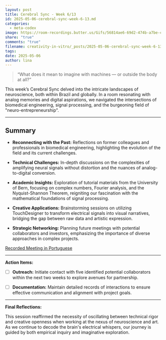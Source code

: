 ```yaml
---
layout: post
title: Cerebral Sync - Week 6/13
id: 2025-05-06-cerebral-sync-week-6-13.md
categories:
  - meta-codex
image: https://room-recordings.butter.us/Gifs/56814ae6-69d2-474b-a7be-c41ca397f1bd/output_0.gif
share: "true"
comments: "true"
filename: creativity-in-vitro/_posts/2025-05-06-cerebral-sync-week-6-13.md
tags: 
date: 2025-05-06
author: lina
---
```


> “What does it mean to imagine with machines — or outside the body at all?”


This week’s Cerebral Sync delved into the intricate landscapes of neuroscience, both within Brazil and globally. In a room resonating with analog memories and digital aspirations, we navigated the intersections of biomedical engineering, signal processing, and the burgeoning field of "neuro-entrepreneurship".

---
## Summary

- **Reconnecting with the Past:** Reflections on former colleagues and professionals in biomedical engineering, highlighting the evolution of the field and its current challenges.
    
- **Technical Challenges:** In-depth discussions on the complexities of amplifying neural signals without distortion and the nuances of analog-to-digital conversion.
    
- **Academic Insights:** Exploration of tutorial materials from the University of Bern, focusing on complex numbers, Fourier analysis, and the Nyquist-Shannon Theorem, reigniting our fascination with the mathematical foundations of signal processing.
    
- **Creative Applications:** Brainstorming sessions on utilizing TouchDesigner to transform electrical signals into visual narratives, bridging the gap between raw data and artistic expression.
    
- **Strategic Networking:** Planning future meetings with potential collaborators and investors, emphasizing the importance of diverse approaches in complex projects.

[Recorded Meeting in Portuguese](https://share.butter.us/recap/a3a061b9-24e9-4668-bbf0-acdd80db31fd)

---

**Action Items:**

- [ ] **Outreach:** Initiate contact with five identified potential collaborators within the next two weeks to explore avenues for partnership.
    
- [ ] **Documentation:** Maintain detailed records of interactions to ensure effective communication and alignment with project goals.
    

---

**Final Reflections:**

This session reaffirmed the necessity of oscillating between technical rigor and creative openness when working at the nexus of neuroscience and art. As we continue to decode the brain's electrical whispers, our journey is guided by both empirical inquiry and imaginative exploration.

